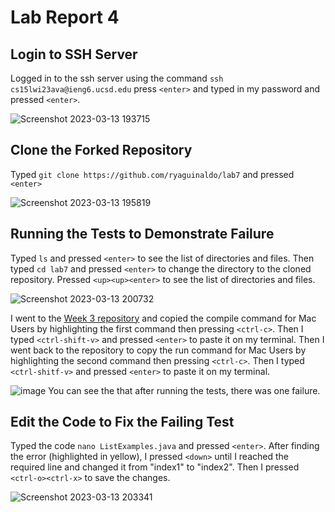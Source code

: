 # Lab Report 4

## Login to SSH Server
Logged in to the ssh server using the command `ssh cs15lwi23ava@ieng6.ucsd.edu` press `<enter>` and typed in my password and pressed `<enter>`.

![Screenshot 2023-03-13 193715](https://user-images.githubusercontent.com/122580027/224878672-e0bc9121-3a35-42d2-be8e-4be145f8e1eb.png)

## Clone the Forked Repository
Typed `git clone https://github.com/ryaguinaldo/lab7` and pressed `<enter>`

![Screenshot 2023-03-13 195819](https://user-images.githubusercontent.com/122580027/224881717-f9659457-6db2-4dc8-bf4f-126c11b0936c.png)

## Running the Tests to Demonstrate Failure
Typed `ls` and pressed `<enter>` to see the list of directories and files.
Then typed `cd lab7` and pressed `<enter>` to change the directory to the cloned repository.
Pressed `<up><up><enter>` to see the list of directories and files.

![Screenshot 2023-03-13 200732](https://user-images.githubusercontent.com/122580027/224882892-9e099e9d-7fbf-4295-ab87-eb3c05d3a36f.png)

I went to the [Week 3 repository](https://ucsd-cse15l-w23.github.io/week/week3/) and copied the compile command for Mac Users by highlighting the first command then pressing `<ctrl-c>`.
Then I typed `<ctrl-shift-v>` and pressed `<enter>` to paste it on my terminal.
Then I went back to the repository to copy the run command for Mac Users by highlighting the second command then pressing `<ctrl-c>`.
Then I typed `<ctrl-shitf-v>` and pressed `<enter>` to paste it on my terminal.

![image](https://user-images.githubusercontent.com/122580027/224884227-89479fdd-ed22-4978-8691-4ca95f4f9272.png)
You can see the that after running the tests, there was one failure.

## Edit the Code to Fix the Failing Test
Typed the code `nano ListExamples.java` and pressed `<enter>`.
After finding the error (highlighted in yellow), I pressed `<down>` until I reached the required line and changed it from "index1" to "index2".
Then I pressed `<ctrl-o><ctrl-x>` to save the changes.

![Screenshot 2023-03-13 203341](https://user-images.githubusercontent.com/122580027/224886740-4a46d505-79f8-4712-994e-43c1608a176d.png)
